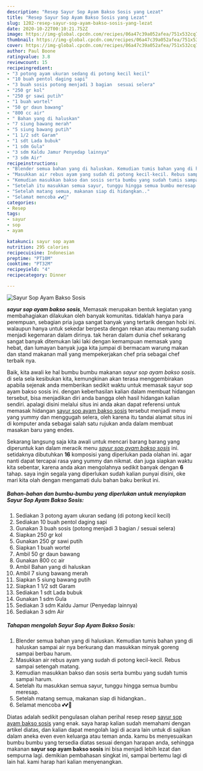 ```yaml
---
description: "Resep Sayur Sop Ayam Bakso Sosis yang Lezat"
title: "Resep Sayur Sop Ayam Bakso Sosis yang Lezat"
slug: 1202-resep-sayur-sop-ayam-bakso-sosis-yang-lezat
date: 2020-10-22T00:10:21.752Z
image: https://img-global.cpcdn.com/recipes/06a47c39a052afea/751x532cq70/sayur-sop-ayam-bakso-sosis-foto-resep-utama.jpg
thumbnail: https://img-global.cpcdn.com/recipes/06a47c39a052afea/751x532cq70/sayur-sop-ayam-bakso-sosis-foto-resep-utama.jpg
cover: https://img-global.cpcdn.com/recipes/06a47c39a052afea/751x532cq70/sayur-sop-ayam-bakso-sosis-foto-resep-utama.jpg
author: Paul Boone
ratingvalue: 3.8
reviewcount: 15
recipeingredient:
- "3 potong ayam ukuran sedang di potong kecil kecil"
- "10 buah pentol daging sapi"
- "3 buah sosis potong menjadi 3 bagian  sesuai selera"
- "250 gr kol"
- "250 gr sawi putih"
- "1 buah wortel"
- "50 gr daun bawang"
- "800 cc air"
- " Bahan yang di haluskan"
- "7 siung bawang merah"
- "5 siung bawang putih"
- "1 1/2 sdt Garam"
- "1 sdt Lada bubuk"
- "1 sdm Gula"
- "3 sdm Kaldu Jamur Penyedap lainnya"
- "3 sdm Air"
recipeinstructions:
- "Blender semua bahan yang di haluskan. Kemudian tumis bahan yang di haluskan sampai air nya berkurang dan masukkan minyak goreng sampai berbau harum."
- "Masukkan air rebus ayam yang sudah di potong kecil-kecil. Rebus sampai setengah matang."
- "Kemudian masukkan bakso dan sosis serta bumbu yang sudah tumis sampai harum."
- "Setelah itu masukkan semua sayur, tunggu hingga semua bumbu meresap."
- "Setelah matang semua, makanan siap di hidangkan.."
- "Selamat mencoba 💕💕🥰"
categories:
- Resep
tags:
- sayur
- sop
- ayam

katakunci: sayur sop ayam 
nutrition: 295 calories
recipecuisine: Indonesian
preptime: "PT10M"
cooktime: "PT32M"
recipeyield: "4"
recipecategory: Dinner

---
```



![Sayur Sop Ayam Bakso Sosis](https://img-global.cpcdn.com/recipes/06a47c39a052afea/751x532cq70/sayur-sop-ayam-bakso-sosis-foto-resep-utama.jpg)

<b><i>sayur sop ayam bakso sosis</i></b>, Memasak merupakan bentuk kegiatan yang membahagiakan dilakukan oleh banyak komunitas. tidaklah hanya para perempuan, sebagian pria juga sangat banyak yang tertarik dengan hobi ini. walaupun hanya untuk sekedar berpesta dengan rekan atau memang sudah menjadi kegemaran dalam dirinya. tak heran dalam dunia chef sekarang sangat banyak ditemukan laki laki dengan kemampuan memasak yang hebat, dan lumayan banyak juga kita jumpai di bermacam warung makan dan stand makanan mall yang mempekerjakan chef pria sebagai chef terbaik nya.



Baik, kita awali ke hal bumbu bumbu makanan <i>sayur sop ayam bakso sosis</i>. di sela sela kesibukan kita, kemungkinan akan terasa menggembirakan apabila sejenak anda memberikan sedikit waktu untuk memasak sayur sop ayam bakso sosis ini. dengan keberhasilan kalian dalam membuat hidangan tersebut, bisa menjadikan diri anda bangga oleh hasil hidangan kalian sendiri. apalagi disini melalui situs ini anda akan dapat referensi untuk memasak hidangan <u>sayur sop ayam bakso sosis</u> tersebut menjadi menu yang yummy dan menggugah selera, oleh karena itu tandai alamat situs ini di komputer anda sebagai salah satu rujukan anda dalam membuat masakan baru yang endes.


Sekarang langsung saja kita awali untuk mencari barang barang yang diperuntuk kan dalam meracik menu <u><i>sayur sop ayam bakso sosis</i></u> ini. setidaknya dibutuhkan <b>16</b> komposisi yang diperlukan pada olahan ini. agar nanti dapat tercapai rasa yang yummy dan nikmat. dan juga siapkan waktu kita sebentar, karena anda akan mengolahnya sedikit banyak dengan <b>6</b> tahap. saya ingin segala yang diperlukan sudah kalian punyai disini, oke mari kita olah dengan mengamati dulu bahan baku berikut ini.

<!--inarticleads1-->

##### Bahan-bahan dan bumbu-bumbu yang diperlukan untuk menyiapkan Sayur Sop Ayam Bakso Sosis:

1. Sediakan 3 potong ayam ukuran sedang (di potong kecil kecil)
1. Sediakan 10 buah pentol daging sapi
1. Gunakan 3 buah sosis (potong menjadi 3 bagian / sesuai selera)
1. Siapkan 250 gr kol
1. Gunakan 250 gr sawi putih
1. Siapkan 1 buah wortel
1. Ambil 50 gr daun bawang
1. Gunakan 800 cc air
1. Ambil  Bahan yang di haluskan
1. Ambil 7 siung bawang merah
1. Siapkan 5 siung bawang putih
1. Siapkan 1 1/2 sdt Garam
1. Sediakan 1 sdt Lada bubuk
1. Gunakan 1 sdm Gula
1. Sediakan 3 sdm Kaldu Jamur (Penyedap lainnya)
1. Sediakan 3 sdm Air




<!--inarticleads2-->

##### Tahapan mengolah Sayur Sop Ayam Bakso Sosis:

1. Blender semua bahan yang di haluskan. Kemudian tumis bahan yang di haluskan sampai air nya berkurang dan masukkan minyak goreng sampai berbau harum.
1. Masukkan air rebus ayam yang sudah di potong kecil-kecil. Rebus sampai setengah matang.
1. Kemudian masukkan bakso dan sosis serta bumbu yang sudah tumis sampai harum.
1. Setelah itu masukkan semua sayur, tunggu hingga semua bumbu meresap.
1. Setelah matang semua, makanan siap di hidangkan..
1. Selamat mencoba 💕💕🥰




Diatas adalah sedikit pengulasan olahan perihal resep resep <u>sayur sop ayam bakso sosis</u> yang enak. saya harap kalian sudah memahami dengan artikel diatas, dan kalian dapat mengolah lagi di acara lain untuk di sajikan dalam aneka even even keluarga atau teman anda. kamu bs menyesuaikan bumbu bumbu yang tersedia diatas sesuai dengan harapan anda, sehingga makanan <b>sayur sop ayam bakso sosis</b> ini bisa menjadi lebih lezat dan sempurna lagi. demikian pembahasan singkat ini, sampai bertemu lagi di lain hal. kami harap hari kalian menyenangkan.
